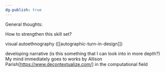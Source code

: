 ```yaml
---
dg-publish: true
---
```

General thoughts:

How to strengthen this skill set? 

visual autoethnography ([[autographic-turn-in-design]])

developing narrative (is this something that I can look into in more depth?)
My mind immediately goes to works by Allison Parish[https://www.decontextualize.com/] in the computational field
